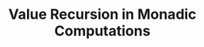 ---
title: Value Recursion in Monadic Computations
paper-url: http://citeseerx.ist.psu.edu/viewdoc/download?doi=10.1.1.15.1543&rep=rep1&type=pdf
authors:
- Levent Erkök
type: paper
tags:
- fixpoints
- MonadFix
doHaskell-type: dissertation
dohaskell-year: 2002
---